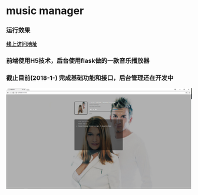 # music manager

### 运行效果
**[线上访问地址](http://xxc-music.66super.com/)**             

### 前端使用H5技术，后台使用flask做的一款音乐播放器
### 截止目前(2018-1-) 完成基础功能和接口，后台管理还在开发中

![music](desc.png) 
